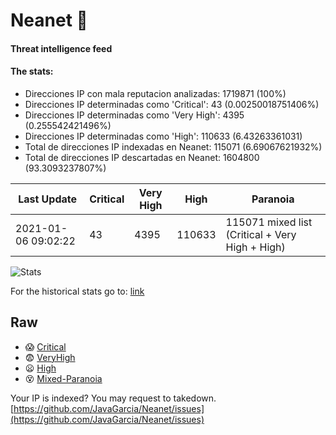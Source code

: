 # Neanet :hocho:
#### Threat intelligence feed
#### The stats:

- Direcciones IP con mala reputacion analizadas: 1719871 (100%)
- Direcciones IP determinadas como 'Critical':  43 (0.00250018751406%)
- Direcciones IP determinadas como 'Very High':  4395 (0.255542421496%)
- Direcciones IP determinadas como 'High':  110633 (6.43263361031)
- Total de direcciones IP indexadas en Neanet:  115071 (6.69067621932%)
- Total de direcciones IP descartadas en Neanet:  1604800 (93.3093237807%)

| Last Update | Critical | Very High | High | Paranoia |
| --- | --- | --- | --- | --- |
| 2021-01-06 09:02:22 | 43 | 4395 | 110633 | 115071 mixed list (Critical + Very High + High)|

![Stats](https://docs.google.com/spreadsheets/d/e/2PACX-1vSnaNMIXVabIpDJjufMlzH7poXnshF3mgd8Is1g9ytUEzVsP5my4Trn8f-xkoLLQ38xpL3HtmUexLo6/pubchart?oid=501124687&format=image)

For the historical stats go to: [link](/stats.csv)
## Raw
- :scream: [Critical](https://raw.githubusercontent.com/JavaGarcia/Neanet/master/blacklists/neanet_critical.txt)
- :fearful: [VeryHigh](https://raw.githubusercontent.com/JavaGarcia/Neanet/master/blacklists/neanet_veryHigh.txtt)
- :frowning: [High](https://raw.githubusercontent.com/JavaGarcia/Neanet/master/blacklists/neanet_high.txt)
- :dizzy_face: [Mixed-Paranoia](https://raw.githubusercontent.com/JavaGarcia/Neanet/master/blacklists/neanet_all.txt)


Your IP is indexed? You may request to takedown. [https://github.com/JavaGarcia/Neanet/issues](https://github.com/JavaGarcia/Neanet/issues)































































































































































































































































































































































































































































































































































































































































































































































































































































































































































































































































































































































































































































































































































































































































































































































































































































































































































































































































































































































































































































































































































































































































































































































































































































































































































































































































































































































































































































































































































































































































































































































































































































































































































































































